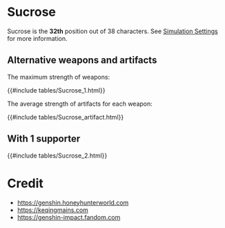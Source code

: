 # Sucrose

Sucrose is the **32th** position out of 38 characters. See [Simulation Settings](./simulation_settings.md) for more information.

## Alternative weapons and artifacts

The maximum strength of weapons:

{{#include tables/Sucrose_1.html}}

The average strength of artifacts for each weapon:

{{#include tables/Sucrose_artifact.html}}

## With 1 supporter

{{#include tables/Sucrose_2.html}}

# Credit

- <https://genshin.honeyhunterworld.com>
- <https://keqingmains.com>
- <https://genshin-impact.fandom.com>
